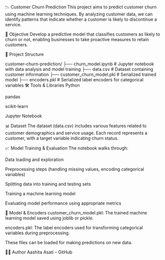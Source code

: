📉 Customer Churn Prediction
This project aims to predict customer churn using machine learning techniques. By analyzing customer data, we can identify patterns that indicate whether a customer is likely to discontinue a service.

🧠 Objective
Develop a predictive model that classifies customers as likely to churn or not, enabling businesses to take proactive measures to retain customers.

📁 Project Structure

customer-churn-prediction/
├── churn_model.ipynb          # Jupyter notebook with data analysis and model training
├── data.csv                   # Dataset containing customer information
├── customer_churn_model.pkl   # Serialized trained model
├── encoders.pkl               # Serialized label encoders for categorical variables
🛠️ Tools & Libraries
Python

pandas

scikit-learn

Jupyter Notebook

📊 Dataset
The dataset (data.csv) includes various features related to customer demographics and service usage. Each record represents a customer, with a target variable indicating churn status.


📈 Model Training & Evaluation
The notebook walks through:

Data loading and exploration

Preprocessing steps (handling missing values, encoding categorical variables)

Splitting data into training and testing sets

Training a machine learning model

Evaluating model performance using appropriate metrics

💾 Model & Encoders
customer_churn_model.pkl: The trained machine learning model saved using joblib or pickle.

encoders.pkl: The label encoders used for transforming categorical variables during preprocessing.

These files can be loaded for making predictions on new data.

👩‍💻 Author
Aashita Asati – GitHub 
